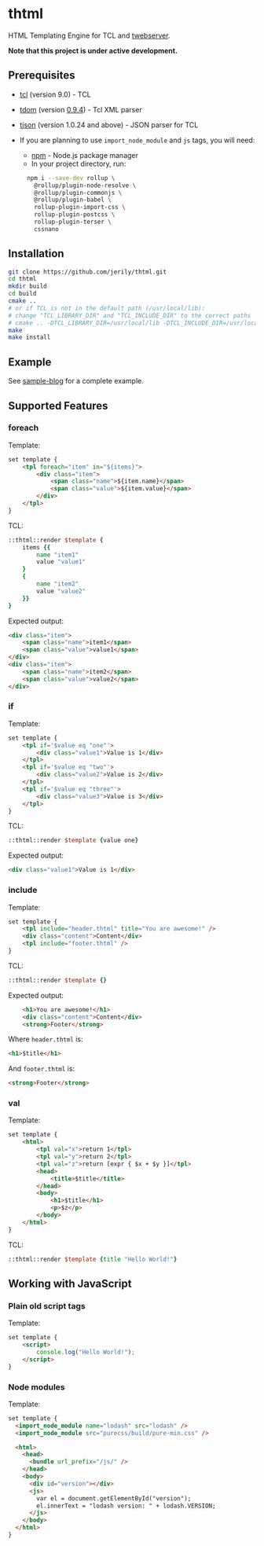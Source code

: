 # thtml

HTML Templating Engine for TCL and [twebserver](https://github.com/jerily/twebserver).

**Note that this project is under active development.** 

## Prerequisites

* [tcl](https://www.tcl.tk/) (version 9.0) - TCL
* [tdom](http://www.tdom.org/) (version [0.9.4](http://tdom.org/downloads/tdom-0.9.4-src.tar.gz)) - Tcl XML parser
* [tjson](https://github.com/jerily/tjson) (version 1.0.24 and above) - JSON parser for TCL

* If you are planning to use ```import_node_module``` and ```js``` tags, you will need:
    * [npm](https://www.npmjs.com/) - Node.js package manager
    * In your project directory, run:
    ```bash
      npm i --save-dev rollup \
        @rollup/plugin-node-resolve \
        @rollup/plugin-commonjs \
        @rollup/plugin-babel \
        rollup-plugin-import-css \
        rollup-plugin-postcss \
        rollup-plugin-terser \
        cssnano
    ```

## Installation

```bash
git clone https://github.com/jerily/thtml.git
cd thtml
mkdir build
cd build
cmake ..
# or if TCL is not in the default path (/usr/local/lib):
# change "TCL_LIBRARY_DIR" and "TCL_INCLUDE_DIR" to the correct paths
# cmake .. -DTCL_LIBRARY_DIR=/usr/local/lib -DTCL_INCLUDE_DIR=/usr/local/include
make
make install
```

## Example

See [sample-blog](examples/sample-blog/) for a complete example.

## Supported Features

### foreach

Template:
```html
set template {
    <tpl foreach="item" in="${items}">
        <div class="item">
            <span class="name">${item.name}</span>
            <span class="value">${item.value}</span>
        </div>
    </tpl>
}
```

TCL:
```tcl
::thtml::render $template {
    items {{
        name "item1"
        value "value1"
    }
    {
        name "item2"
        value "value2"
    }}
}
```

Expected output:
```html
<div class="item">
    <span class="name">item1</span>
    <span class="value">value1</span>
</div>
<div class="item">
    <span class="name">item2</span>
    <span class="value">value2</span>
</div>
```

### if

Template:
```html
set template {
    <tpl if='$value eq "one"'>
        <div class="value1">Value is 1</div>
    </tpl>
    <tpl if='$value eq "two"'>
        <div class="value2">Value is 2</div>
    </tpl>
    <tpl if='$value eq "three"'>
        <div class="value3">Value is 3</div>
    </tpl>
}
```

TCL:
```tcl
::thtml::render $template {value one}
```

Expected output:
```html
<div class="value1">Value is 1</div>
```

### include

Template:
```html
set template {
    <tpl include="header.thtml" title="You are awesome!" />
    <div class="content">Content</div>
    <tpl include="footer.thtml" />
}
```

TCL:
```tcl
::thtml::render $template {}
```

Expected output:
```html
    <h1>You are awesome!</h1>
    <div class="content">Content</div>
    <strong>Footer</strong>
```

Where ```header.thtml``` is:
```html
<h1>$title</h1>
```

And ```footer.thtml``` is:
```html
<strong>Footer</strong>
```

### val

Template:
```html
set template {
    <html>
        <tpl val="x">return 1</tpl>
        <tpl val="y">return 2</tpl>
        <tpl val="z">return [expr { $x + $y }]</tpl>
        <head>
            <title>$title</title>
        </head>
        <body>
            <h1>$title</h1>
            <p>$z</p>
        </body>
    </html>
}
```

TCL:
```tcl
::thtml::render $template {title "Hello World!"}
```

## Working with JavaScript

### Plain old script tags

Template:
```html
set template {
    <script>
        console.log("Hello World!");
    </script>
}
```

### Node modules

Template:
```html
set template {
  <import_node_module name="lodash" src="lodash" />
  <import_node_module src="purecss/build/pure-min.css" />

  <html>
    <head>
      <bundle url_prefix="/js/" />
    </head>
    <body>
      <div id="version"></div>
      <js>
        var el = document.getElementById("version");
        el.innerText = "lodash version: " + lodash.VERSION;
      </js>
    </body>
  </html>
}
